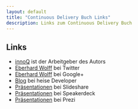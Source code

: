 ```yaml
---
layout: default
title: "Continuous Delivery Buch Links"
description: Links zum Continuous Delivery Buch
---
```


Links
---

* [innoQ](http://innoq.com) ist der Arbeitgeber des Autors
* [Eberhard Wolff](https://twitter.com/ewolff) bei Twitter
* [Eberhard Wolff](https://plus.google.com/u/0/+EberhardWolff/) bei Google+
* [Blog](http://www.heise.de/developer/Continuous-Architecture-2687847.html) bei heise Developer
* [Präsentationen](http://www.slideshare.net/ewolff/presentations)	bei Slideshare
* [Präsentationen](https://speakerdeck.com/ewolff) bei Speakerdeck
* [Präsentationen](https://prezi.com/user/ewolff/) bei Prezi
